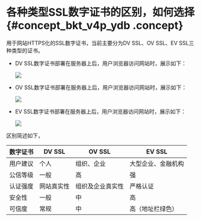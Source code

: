# 各种类型SSL数字证书的区别，如何选择 {#concept_bkt_v4p_ydb .concept}

用于网站HTTPS化的SSL数字证书，当前主要分为DV SSL、OV SSL、EV SSL三种类型的证书。

-   DV SSL数字证书部署在服务器上后，用户浏览器访问网站时，展示如下：

    ![](http://static-aliyun-doc.oss-cn-hangzhou.aliyuncs.com/assets/img/13572/4190_zh-CN.png)

-   OV SSL数字证书部署在服务器上后，用户浏览器访问网站时，展示如下：

    ![](http://static-aliyun-doc.oss-cn-hangzhou.aliyuncs.com/assets/img/13572/4191_zh-CN.png)

-   EV SSL数字证书部署在服务器上后，用户浏览器访问网站时，展示如下：

    ![](http://static-aliyun-doc.oss-cn-hangzhou.aliyuncs.com/assets/img/13572/4192_zh-CN.png)


区别简述如下，

|数字证书|DV SSL|OV SSL|EV SSL|
|----|------|------|------|
|用户建议|个人|组织、企业|大型企业、金融机构|
|公信等级|一般|高|强|
|认证强度|网站真实性|组织及企业真实性|严格认证|
|安全性|一般|中|高|
|可信度|常规|中|高（地址栏绿色）|

